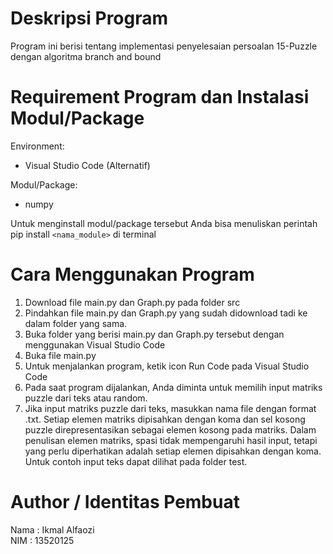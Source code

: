 # Deskripsi Program

Program ini berisi tentang implementasi penyelesaian persoalan 15-Puzzle dengan algoritma
branch and bound

# Requirement Program dan Instalasi Modul/Package

Environment:

-   Visual Studio Code (Alternatif)

Modul/Package:

-   numpy

Untuk menginstall modul/package tersebut Anda bisa menuliskan perintah pip install `<nama_module>` di terminal

# Cara Menggunakan Program

1. Download file main.py dan Graph.py pada folder src
2. Pindahkan file main.py dan Graph.py yang sudah didownload tadi ke dalam folder yang sama.
3. Buka folder yang berisi main.py dan Graph.py tersebut dengan menggunakan Visual Studio Code
3. Buka file main.py
4. Untuk menjalankan program, ketik icon Run Code pada Visual Studio Code
5. Pada saat program dijalankan, Anda diminta untuk memilih input matriks puzzle dari teks atau random.
6. Jika input matriks puzzle dari teks, masukkan nama file dengan format .txt. Setiap elemen matriks dipisahkan dengan koma dan sel kosong puzzle direpresentasikan sebagai elemen kosong pada matriks. Dalam penulisan elemen matriks, spasi tidak mempengaruhi hasil input, tetapi yang perlu diperhatikan adalah setiap elemen dipisahkan dengan koma. Untuk contoh input teks dapat dilihat pada folder test.

# Author / Identitas Pembuat

Nama : Ikmal Alfaozi <br>
NIM : 13520125
